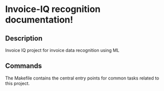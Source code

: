 # Invoice-IQ recognition documentation!

## Description

Invoice IQ project for invoice data recognition using ML

## Commands

The Makefile contains the central entry points for common tasks related to this project.

